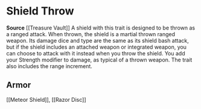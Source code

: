 ﻿---
id: '490'
name: Shield Throw
rarity: Common
source: '[[DATABASE/source/Treasure Vault|Treasure Vault]]'
trait:
- Shield Throw
type: Trait

---
# Shield Throw

**Source** [[Treasure Vault]] 
A shield with this trait is designed to be thrown as a ranged attack. When thrown, the shield is a martial thrown ranged weapon. Its damage dice and type are the same as its shield bash attack, but if the shield includes an attached weapon or integrated weapon, you can choose to attack with it instead when you throw the shield. You add your Strength modifier to damage, as typical of a thrown weapon. The trait also includes the range increment.

## Armor

[[Meteor Shield]], [[Razor Disc]]